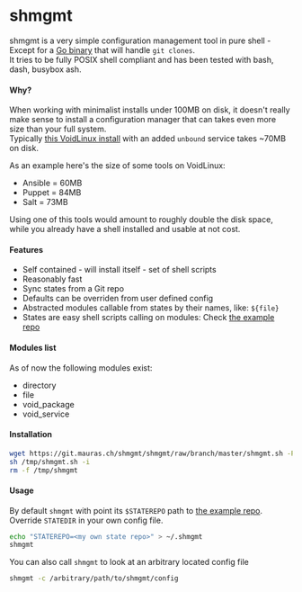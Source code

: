 shmgmt
======

shmgmt is a very simple configuration management tool in pure shell - Except for a [Go binary](https://git.mauras.ch/Various/git-clone) that will handle `git clones`.  
It tries to be fully POSIX shell compliant and has been tested with bash, dash, busybox ash.  

#### Why?

When working with minimalist installs under 100MB on disk, it doesn't really make sense to install a configuration manager that can takes even more size than your full system.  
Typically [this VoidLinux install](https://git.mauras.ch/voidlinux/gw-kvm-install) with an added `unbound` service takes ~70MB on disk.  

As an example here's the size of some tools on VoidLinux:  

- Ansible = 60MB
- Puppet = 84MB
- Salt = 73MB

Using one of this tools would amount to roughly double the disk space, while you already have a shell installed and usable at not cost.  

#### Features

- Self contained - will install itself - set of shell scripts
- Reasonably fast
- Sync states from a Git repo
- Defaults can be overriden from user defined config
- Abstracted modules callable from states by their names, like: `${file}`
- States are easy shell scripts calling on modules: Check [the example repo](https://git.mauras.ch/shmgmt/states_example)

#### Modules list

As of now the following modules exist:

- directory
- file
- void_package
- void_service

#### Installation

``` bash
wget https://git.mauras.ch/shmgmt/shmgmt/raw/branch/master/shmgmt.sh -P /tmp
sh /tmp/shmgmt.sh -i
rm -f /tmp/shmgmt
```

#### Usage

By default `shmgmt` with point its `$STATEREPO` path to [the example repo](https://git.mauras.ch/shmgmt/states_example).  
Override `STATEDIR` in your own config file.

``` bash
echo "STATEREPO=<my own state repo>" > ~/.shmgmt
shmgmt
```
You can also call `shmgmt` to look at an arbitrary located config file

``` bash
shmgmt -c /arbitrary/path/to/shmgmt/config
```

